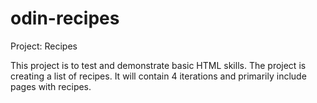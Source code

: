 # odin-recipes
Project: Recipes

This project is to test and demonstrate basic HTML skills. 
The project is creating a list of recipes.
It will contain 4 iterations and primarily include pages with recipes.
